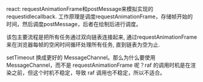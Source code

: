 react:
  requestAnimationFrame和postMessage来模拟实现的requestidlecallback. 工作原理是调度requestAnimationFrame，存储帧开始的时间，然后调度postMessage，后者在绘制后进行调度。

该包主要流程是把所有任务通过双向链表连接起来, 通过requestAnimationFrame来在浏览器每帧的空闲时间循环处理所有任务, 直到链表为空为止.

setTimeout 换成更好的 MessageChannel。那么为什么要使用 MessageChannel，而不是 requestAnimationFrame 呢？raf 的调用时机是在渲染之前，但这个时机不稳定，导致 raf 调用也不稳定，所以不适合。